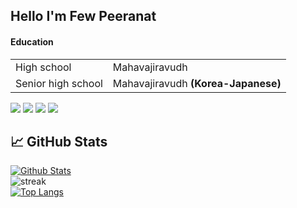 ## Hello I'm Few Peeranat

#### Education  
<table>
  <tr>
    <td>High school</td>
    <td>Mahavajiravudh</td>
  </tr>
  <tr>
    <td>Senior high school</td>
    <td>Mahavajiravudh <b>(Korea-Japanese)</b></td>
  </tr>
<table>  

[<img src="https://img.shields.io/badge/facebook-%231877F2.svg?&style=for-the-badge&logo=facebook&logoColor=white">](https://www.facebook.com/few.mvsk/)
[<img src="https://img.shields.io/badge/instagram-%23E4405F.svg?&style=for-the-badge&logo=instagram&logoColor=white">](https://www.instagram.com/few.localhost/)
[<img src="https://img.shields.io/badge/twitter-%231DA1F2.svg?&style=for-the-badge&logo=twitter&logoColor=white">](https://twitter.com/F49144)
[<img src="https://img.shields.io/badge/Portfolio-%23000000.svg?&style=for-the-badge&logo=microsoft&logoColor=white">](https://peeranat.net/) 


## 📈 GitHub Stats
[![Github Stats](https://github-readme-stats.vercel.app/api?username=EntityKunG&count_private=true&show_icons=true&theme=dark)](https://github.com/anuraghazra/github-readme-stats)
<br />
<img src="http://github-readme-streak-stats.herokuapp.com?user=EntityKunG&theme=dark" alt="streak"/>
<br />
[![Top Langs](https://github-readme-stats.vercel.app/api/top-langs/?username=EntityKunG&theme=dark&layout=compact)](https://github.com/anuraghazra/github-readme-stats)

